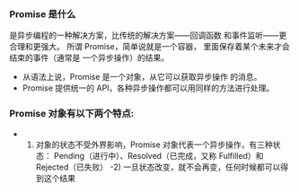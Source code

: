 ### Promise 是什么
是异步编程的一种解决方案，比传统的解决方案——回调函数 和事件监听——更合理和更强大。 所谓 Promise，简单说就是一个容器，
里面保存着某个未来才会结束的事件（通常是 一个异步操作）的结果。
   - 从语法上说，Promise 是一个对象，从它可以获取异步操作 的消息。
   - Promise 提供统一的 API，各种异步操作都可以用同样的方法进行处理。 
### Promise 对象有以下两个特点: 
   - 1) 对象的状态不受外界影响，Promise 对象代表一个异步操作，有三种状态： Pending（进行中）、Resolved（已完成，又称 Fulfilled）和 Rejected（已失败） 
   -2) 一旦状态改变，就不会再变，任何时候都可以得到这个结果 